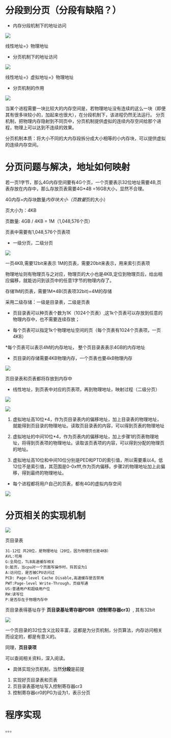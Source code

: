 

# 分段到分页（分段有缺陷？）

* 内存分段机制下的地址访问

![](../04_page/imgs/1.jpg)

线性地址=》物理地址

* 分页机制下的地址访问

![](../04_page/imgs/2.jpg)

线性地址=》虚拟地址=》物理地址

* 分页机制的作用

![](../04_page/imgs/3.jpg)

当某个进程需要一块比较大的内存空间是，若物理地址没有连续的这么一块（即便其有很多块较小的，加起来也很大），在分段机制下，该进程仍然无法运行。
分页机制，把物理内存隐射到不同页中，分页机制提供虚拟的连续内存空间给那个进程，物理上可以达到不连续的效果。

分页机制本质：将大小不同的大内存段拆分成大小相等的小内存块，可以提供虚拟的连续内存空间。

# 分页问题与解决，地址如何映射

若一页1字节，那么4G内存空间要有4G个页，一个页要表示32位地址需要4B,页表存放在内存中，那么存放页表需要4G*4B =16GB大小，显然不合理。

4G内存=内存块数量*内存块大小（页数量*页的大小）

页大小为：4KB

页数量: 4GB / 4KB = 1M（1,048,576个页）

页表中需要有1,048,576个页表项

* 一级分页，二级分页

![](../04_page/imgs/4.jpg)

一页4KB,需要12bit来表示
1M的页表，需要20bit来表示，用来索引页表项

物理地址则有物理页与之对应，物理页的大小也是4KB,定位到物理页后，给出相应偏移，就能访问到该页中的任意1字节的物理内存了。

存储1M的页表，需要1M*4B(页表项32bit)=4M的存储

采用二级存储：一级是目录表，二级是页表

* 页目录表可以种页表个数为1K（1024个页表）,这1k个页表可以存放到任意的物理内存中，也不需要连续存放；

* 每个页表可以指定1k个物理地址空间的页（每个页表有1024个页表项，一页4KB）

*每个页表可以表示4M的内存地址， 整个页目录表表示4GB的内存地址

* 页目录的存储需要4KB物理内存，一个页表也要4kB物理内存

![](../04_page/imgs/5.jpg)

页目录表和页表都将存放到内存中

* 线性地址，到页表中对应的页表项，再到物理地址，映射过程（二级分页）

![](../04_page/imgs/6.jpg)

![](../04_page/imgs/7.jpg)

1. 虚拟地址高10位*4，作为页目录表内的偏移地址，加上目录表的物理地址，就能得到页目录的物理地址。读取页目录表的内容，可以得到页表的物理地址

2. 虚拟地址的中间10位*4，作为页表内的偏移地址，加上步骤1的页表物理地址，将得到页表项的物理地址。读取该页表项的内容，可以得到分配的物理页的地址。

3. 虚拟地址高10位和中间10位分别是PED和PTD的索引值，所以需要乘以4。低12位不是索引值，其范围是0-0xfff,作为页内偏移。步骤2的物理地址加上此偏移，得到最终的物理地址。

* 每个进程都将用户自己的页表，都有4G的虚拟内存空间

![](../04_page/imgs/8.jpg)


# 分页相关的实现机制

![](../04_page/imgs/7.jpg)

页目录表
```
31-12位 共20位，是物理地址（20位，因为物理页也是4KB）
AVL:可用
G:全局位，TLB高速缓存相关
D:脏页，当cpu对一个页面写操作时，将其设为1
A:访问位，是否被CPU访问过
PCD: Page-level Cache Disable,高速缓存是否禁用
PWT:Page-level Write-Through，页级写通
US:普通用户和超级用户位
RW:读写位
P:是否存在于物理内存中
```

页目录表得基址存于 **页目录基址寄存器PDBR（控制寄存器cr3）**, 其有32bit

![](../04_page/imgs/9.jpg)

一个页目录的32位含义比较丰富，这都是为分页机制，分页算法，内存访问相关而设定的，都是有意义的。

同理，**页目录项**

可以查阅相关资料，深入阅读。

* 具体实现分页机制，当然**分段**是前提
1. 实现好页目录表和页表
2. 页目录表基地址写入控制寄存器cr3
3. 控制寄存器cr0的PG为设为1，表示分页


# 程序实现

。。。